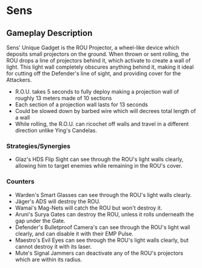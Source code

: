 # Sens

## Gameplay Description

Sens' Unique Gadget is the ROU Projector, a wheel-like device which deposits small projectors on the ground. When thrown or sent rolling, the ROU drops a line of projectors behind it, which activate to create a wall of light. This light wall completely obscures anything behind it, making it ideal for cutting off the Defender's line of sight, and providing cover for the Attackers.

- R.O.U. takes 5 seconds to fully deploy making a projection wall of roughly 13 meters made of 10 sections
- Each section of a projection wall lasts for 13 seconds
- Could be slowed down by barbed wire which will decrees total length of a wall
- While rolling, the R.O.U. can ricochet off walls and travel in a different direction unlike Ying's Candelas.

### Strategies/Synergies

- Glaz's HDS Flip Sight can see through the ROU's light walls clearly, allowing him to target enemies while remaining in the ROU's cover.

### Counters

- Warden's Smart Glasses can see through the ROU's light walls clearly.
- Jäger's ADS will destroy the ROU.
- Wamai's Mag-Nets will catch the ROU but won't destroy it.
- Aruni's Surya Gates can destroy the ROU, unless it rolls underneath the gap under the Gate.
- Defender's Bulletproof Camera's can see through the ROU's light wall clearly, and can disable it with their EMP Pulse.
- Maestro's Evil Eyes can see through the ROU's light walls clearly, but cannot destroy it with its laser.
- Mute's Signal Jammers can deactivate any of the ROU's projectors which are within its radius.

